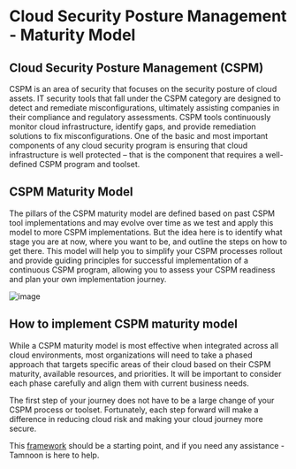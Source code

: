 # Cloud Security Posture Management - Maturity Model

## Cloud Security Posture Management (CSPM)

CSPM is an area of security that focuses on the security posture of cloud assets. IT security tools that fall under the CSPM category are designed to detect and remediate misconfigurations, ultimately assisting companies in their compliance and regulatory assessments. CSPM tools continuously monitor cloud infrastructure, identify gaps, and provide remediation solutions to fix misconfigurations.
One of the basic and most important components of any cloud security program is ensuring that cloud infrastructure is well protected – that is the component that requires a well-defined CSPM program and toolset. 


## CSPM Maturity Model
The pillars of the CSPM maturity model are defined based on past CSPM tool implementations and may evolve over time as we test and apply this model to more CSPM implementations. But the idea here is to identify what stage you are at now, where you want to be, and outline the steps on how to get there.
This model will help you to simplify your CSPM processes rollout and  provide guiding principles for successful implementation of a continuous CSPM program, allowing you to assess your CSPM readiness and plan your own implementation journey.

![image](https://user-images.githubusercontent.com/35505344/187603202-3ba0af74-d105-4d1c-a385-98f45a524d30.png)

## How to implement CSPM maturity model
While a CSPM maturity model is most effective when integrated across all cloud environments, most organizations will need to take a phased approach that targets specific areas of their cloud based on their CSPM maturity, available resources, and priorities. It will be important to consider each phase carefully and align them with current business needs. 

The first step of your journey does not have to be a large change of your CSPM process or toolset. Fortunately, each step forward will make a difference in reducing cloud risk and making your cloud journey more secure. 

This [framework](https://github.com/tamnoon-io/CSPM_Maturity/blob/main/CSPM%20Maturity%20-%20CSPM%20Maturity.csv) should be a starting point, and if you need any assistance - Tamnoon is here to help.
